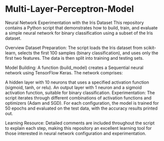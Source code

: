 # Multi-Layer-Perceptron-Model


Neural Network Experimentation with the Iris Dataset
This repository contains a Python script that demonstrates how to build, train, and evaluate a simple neural network for binary classification using a subset of the Iris dataset.

Overview
Dataset Preparation:
The script loads the Iris dataset from scikit-learn, selects the first 100 samples (binary classification), and uses only the first two features. The data is then split into training and testing sets.

Model Building:
A function (build_model) creates a Sequential neural network using TensorFlow Keras. The network comprises:

A hidden layer with 10 neurons that uses a specified activation function (sigmoid, tanh, or relu).
An output layer with 1 neuron and a sigmoid activation function, suitable for binary classification.
Experimentation:
The script iterates through different combinations of activation functions and optimizers (Adam and SGD). For each configuration, the model is trained for 50 epochs and evaluated on the test data, with the accuracy results printed out.

Learning Resource:
Detailed comments are included throughout the script to explain each step, making this repository an excellent learning tool for those interested in neural network configuration and experimentation.
